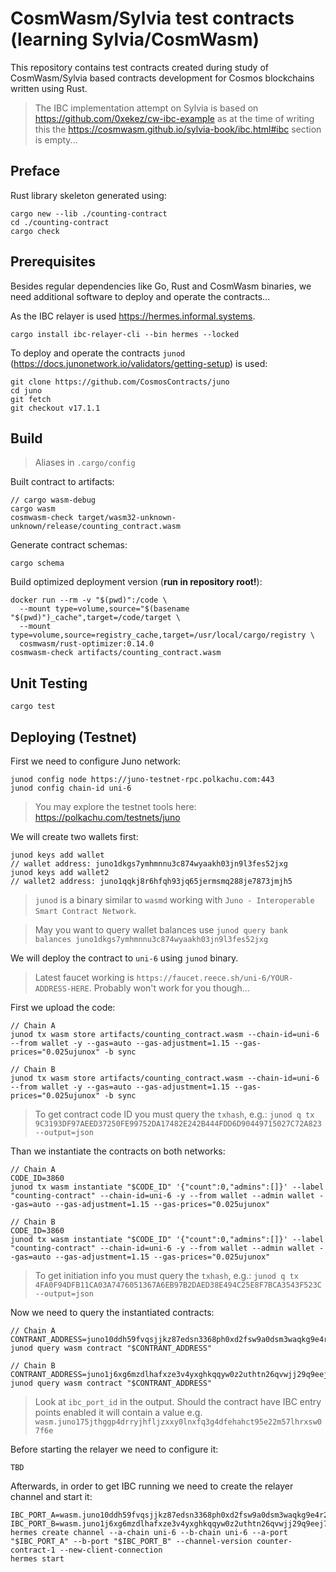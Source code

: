 # CosmWasm/Sylvia test contracts (learning Sylvia/CosmWasm)

This repository contains test contracts created during study of CosmWasm/Sylvia based contracts development for Cosmos blockchains written using Rust.

> The IBC implementation attempt on Sylvia is based on https://github.com/0xekez/cw-ibc-example as at the time of
> writing this the https://cosmwasm.github.io/sylvia-book/ibc.html#ibc section is empty...

## Preface

Rust library skeleton generated using:

```
cargo new --lib ./counting-contract
cd ./counting-contract
cargo check
```

## Prerequisites

Besides regular dependencies like Go, Rust and CosmWasm binaries, we need additional software to deploy and operate the contracts...

As the IBC relayer is used https://hermes.informal.systems.

```
cargo install ibc-relayer-cli --bin hermes --locked
```

To deploy and operate the contracts `junod` (https://docs.junonetwork.io/validators/getting-setup) is used:

```
git clone https://github.com/CosmosContracts/juno
cd juno
git fetch
git checkout v17.1.1
```

## Build

> Aliases in `.cargo/config`

Built contract to artifacts:

```
// cargo wasm-debug
cargo wasm
cosmwasm-check target/wasm32-unknown-unknown/release/counting_contract.wasm
```

Generate contract schemas:

```
cargo schema
```

Build optimized deployment version (**run in repository root!**):

```
docker run --rm -v "$(pwd)":/code \
  --mount type=volume,source="$(basename "$(pwd)")_cache",target=/code/target \
  --mount type=volume,source=registry_cache,target=/usr/local/cargo/registry \
  cosmwasm/rust-optimizer:0.14.0
cosmwasm-check artifacts/counting_contract.wasm
```

## Unit Testing

```
cargo test
```

## Deploying (Testnet)

First we need to configure Juno network:

```
junod config node https://juno-testnet-rpc.polkachu.com:443
junod config chain-id uni-6
```

> You may explore the testnet tools here: https://polkachu.com/testnets/juno

We will create two wallets first:

```
junod keys add wallet
// wallet address: juno1dkgs7ymhmnnu3c874wyaakh03jn9l3fes52jxg
junod keys add wallet2
// wallet2 address: juno1qqkj8r6hfqh93jq65jermsmq288je7873jmjh5
```

> `junod` is a binary similar to `wasmd` working with `Juno - Interoperable Smart Contract Network`.

> May you want to query wallet balances use `junod query bank balances juno1dkgs7ymhmnnu3c874wyaakh03jn9l3fes52jxg`

We will deploy the contract to `uni-6` using `junod` binary.

> Latest faucet working is `https://faucet.reece.sh/uni-6/YOUR-ADDRESS-HERE`. Probably won't work for you though...

First we upload the code:

```
// Chain A
junod tx wasm store artifacts/counting_contract.wasm --chain-id=uni-6 --from wallet -y --gas=auto --gas-adjustment=1.15 --gas-prices="0.025ujunox" -b sync

// Chain B
junod tx wasm store artifacts/counting_contract.wasm --chain-id=uni-6 --from wallet -y --gas=auto --gas-adjustment=1.15 --gas-prices="0.025ujunox" -b sync
```

> To get contract code ID you must query the `txhash`, e.g.: `junod q tx 9C3193DF97AEED37250FE99752DA17482E242B444FDD6D90449715027C72A823 --output=json`

Than we instantiate the contracts on both networks:

```
// Chain A
CODE_ID=3860
junod tx wasm instantiate "$CODE_ID" '{"count":0,"admins":[]}' --label "counting-contract" --chain-id=uni-6 -y --from wallet --admin wallet --gas=auto --gas-adjustment=1.15 --gas-prices="0.025ujunox"

// Chain B
CODE_ID=3860
junod tx wasm instantiate "$CODE_ID" '{"count":0,"admins":[]}' --label "counting-contract" --chain-id=uni-6 -y --from wallet --admin wallet --gas=auto --gas-adjustment=1.15 --gas-prices="0.025ujunox"
```

> To get initiation info you must query the `txhash`, e.g.: `junod q tx 4FA0F94DFB11CA03A7476051367A6EB97B2DAED38E494C25E8F7BCA3543F523C --output=json`

Now we need to query the instantiated contracts:

```
// Chain A
CONTRANT_ADDRESS=juno10ddh59fvqsjjkz87edsn3368ph0xd2fsw9a0dsm3waqkg9e4r23qakjkrf
junod query wasm contract "$CONTRANT_ADDRESS"

// Chain B
CONTRANT_ADDRESS=juno1j6xg6mzdlhafxze3v4yxghkqqyw0z2uthtn26qvwjj29q9eej72syhw837
junod query wasm contract "$CONTRANT_ADDRESS"
```

> Look at `ibc_port_id` in the output. Should the contract have IBC entry points enabled it will contain a value e.g. `wasm.juno175jthggp4drryjhfljzxxy0lnxfq3g4dfehahct95e22m57lhrxsw07f6e`

Before starting the relayer we need to configure it:

```
TBD
```

Afterwards, in order to get IBC running we need to create the relayer channel and start it:

```
IBC_PORT_A=wasm.juno10ddh59fvqsjjkz87edsn3368ph0xd2fsw9a0dsm3waqkg9e4r23qakjkrf
IBC_PORT_B=wasm.juno1j6xg6mzdlhafxze3v4yxghkqqyw0z2uthtn26qvwjj29q9eej72syhw837
hermes create channel --a-chain uni-6 --b-chain uni-6 --a-port "$IBC_PORT_A" --b-port "$IBC_PORT_B" --channel-version counter-contract-1 --new-client-connection
hermes start
```
